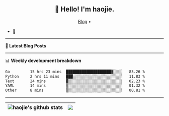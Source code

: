 <h2 align="center">👋 Hello! I'm haojie.</h2>
<p align="center">
  <a href="https://aoyouer.com">Blog</a> •
</p>


- 🔭 


-------

**📝 Latest Blog Posts**


-------

📊 **Weekly development breakdown**
<!--START_SECTION:waka-->

```txt
Go         15 hrs 23 mins  ████████████████████▓░░░░   83.26 %
Python     2 hrs 11 mins   ███░░░░░░░░░░░░░░░░░░░░░░   11.83 %
Text       24 mins         ▓░░░░░░░░░░░░░░░░░░░░░░░░   02.23 %
YAML       14 mins         ▒░░░░░░░░░░░░░░░░░░░░░░░░   01.32 %
Other      8 mins          ▒░░░░░░░░░░░░░░░░░░░░░░░░   00.81 %
```

<!--END_SECTION:waka-->

-------



| <img align="center" src="https://github-readme-stats.vercel.app/api?username=haojie06&show_icons=true&theme=graywhite&show_icons=true&count_private=true&include_all_commits=true&hide_border=true" alt="haojie's github stats" /> | <img align="center" src="https://github-readme-stats.vercel.app/api/top-langs/?username=haojie06&layout=compact&theme=graywhite&hide_border=true&hide=css,html" /> |
| ------------- | ------------- |


